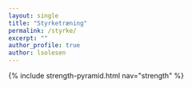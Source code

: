 ```yaml
---
layout: single
title: "Styrketræning"
permalink: /styrke/
excerpt: ""
author_profile: true
author: lsolesen
---
```


{% include strength-pyramid.html nav="strength" %}
